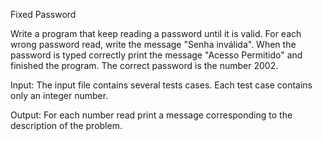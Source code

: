 Fixed Password


Write a program that keep reading a password until it is valid. For each wrong password read, write the message "Senha inválida". When the password is typed correctly print the message "Acesso Permitido" and finished the program. The correct password is the number 2002.

Input:
The input file contains several tests cases. Each test case contains only an integer number.

Output:
For each number read print a message corresponding to the description of the problem.
